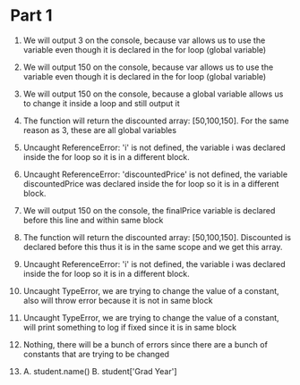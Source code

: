 # Part 1

1. We will output 3 on the console, because var allows us to use the variable even though it is declared in the for loop (global variable)

2. We will output 150 on the console, because var allows us to use the variable even though it is declared in the for loop (global variable)

3. We will output 150 on the console, because a global variable allows us to change it inside a loop and still output it

4. The function will return the discounted array: [50,100,150]. For the same reason as 3, these are all global variables

5. Uncaught ReferenceError: 'i' is not defined, the variable i was declared inside the for loop so it is in a different block. 

6. Uncaught ReferenceError: 'discountedPrice' is not defined, the variable discountedPrice was declared inside the for loop so it is in a different block. 

7. We will output 150 on the console, the finalPrice variable is declared before this line and within same block 

8. The function will return the discounted array: [50,100,150]. Discounted is declared before this thus it is in the same scope and we get this array.  

9. Uncaught ReferenceError: 'i' is not defined, the variable i was declared inside the for loop so it is in a different block.  

10. Uncaught TypeError, we are trying to change the value of a constant, also will throw error because it is not in same block

11. Uncaught TypeError, we are trying to change the value of a constant, will print something to log if fixed since it is in same block

12. Nothing, there will be a bunch of errors since there are a bunch of constants that are trying to be changed

13. A. student.name() 
    B. student['Grad Year']
